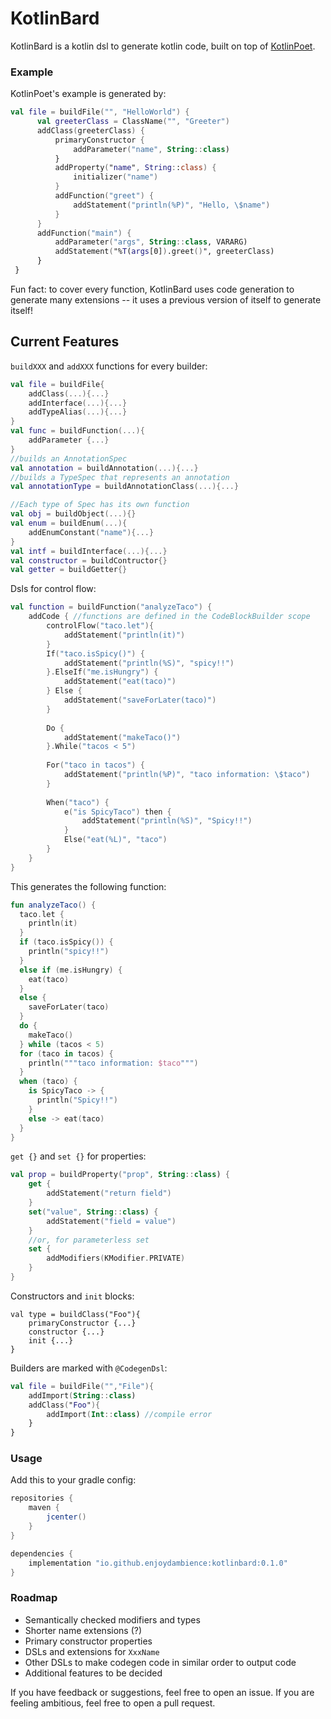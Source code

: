 # KotlinBard

KotlinBard is a kotlin dsl to generate kotlin code, built on top of [KotlinPoet](https://github.com/square/kotlinpoet).

### Example
KotlinPoet's example is generated by:
```kotlin
val file = buildFile("", "HelloWorld") {
      val greeterClass = ClassName("", "Greeter")
      addClass(greeterClass) {
          primaryConstructor {
              addParameter("name", String::class)
          }
          addProperty("name", String::class) {
              initializer("name")
          }
          addFunction("greet") {
              addStatement("println(%P)", "Hello, \$name")
          }
      }
      addFunction("main") {
          addParameter("args", String::class, VARARG)
          addStatement("%T(args[0]).greet()", greeterClass)
      }
 }
```

Fun fact: to cover every function, KotlinBard uses code generation to generate many extensions -- it uses a previous version of itself to generate itself!

## Current Features
`buildXXX` and `addXXX` functions for every builder:
```kotlin
val file = buildFile{
    addClass(...){...}
    addInterface(...){...}
    addTypeAlias(...){...}
}
val func = buildFunction(...){
    addParameter {...}
}
//builds an AnnotationSpec
val annotation = buildAnnotation(...){...}
//builds a TypeSpec that represents an annotation
val annotationType = buildAnnotationClass(...){...}

//Each type of Spec has its own function
val obj = buildObject(...){}
val enum = buildEnum(...){
    addEnumConstant("name"){...}
}
val intf = buildInterface(...){...}
val constructor = buildContructor{}
val getter = buildGetter{}
```
Dsls for control flow:
```kotlin
val function = buildFunction("analyzeTaco") {
    addCode { //functions are defined in the CodeBlockBuilder scope
        controlFlow("taco.let"){
            addStatement("println(it)")
        }
        If("taco.isSpicy()") {
            addStatement("println(%S)", "spicy!!")
        }.ElseIf("me.isHungry") {
            addStatement("eat(taco)")
        } Else {
            addStatement("saveForLater(taco)")
        }
        
        Do {
            addStatement("makeTaco()")
        }.While("tacos < 5")
        
        For("taco in tacos") {
            addStatement("println(%P)", "taco information: \$taco")
        }
        
        When("taco") {
            e("is SpicyTaco") then {
                addStatement("println(%S)", "Spicy!!")
            }
            Else("eat(%L)", "taco")
        }
    }
}
```
This generates the following function:
```kotlin
fun analyzeTaco() {
  taco.let {
    println(it)
  }
  if (taco.isSpicy()) {
    println("spicy!!")
  }
  else if (me.isHungry) {
    eat(taco)
  }
  else {
    saveForLater(taco)
  }
  do {
    makeTaco()
  } while (tacos < 5)
  for (taco in tacos) {
    println("""taco information: $taco""")
  }
  when (taco) {
    is SpicyTaco -> {
      println("Spicy!!")
    }
    else -> eat(taco)
  }
}
```
`get {}` and `set {}` for properties:
```kotlin
val prop = buildProperty("prop", String::class) {
    get {
        addStatement("return field")
    }
    set("value", String::class) {
        addStatement("field = value")
    }
    //or, for parameterless set
    set {
        addModifiers(KModifier.PRIVATE)
    }
}
```
Constructors and `init` blocks:
```
val type = buildClass("Foo"){
    primaryConstructor {...}
    constructor {...}
    init {...}
}
```
Builders are marked with `@CodegenDsl`:
```kotlin
val file = buildFile("","File"){
    addImport(String::class)
    addClass("Foo"){
        addImport(Int::class) //compile error
    }
}
```


### Usage

Add this to your gradle config:
```groovy
repositories {
    maven {
        jcenter()
    }
}

dependencies {
    implementation "io.github.enjoydambience:kotlinbard:0.1.0"
}
```

### Roadmap
- Semantically checked modifiers and types
- Shorter name extensions (?)
- Primary constructor properties
- DSLs and extensions for `XxxName`
- Other DSLs to make codegen code in similar order to output code
- Additional features to be decided

If you have feedback or suggestions, feel free to open an issue.
If you are feeling ambitious, feel free to open a pull request.

